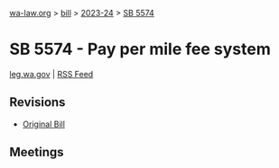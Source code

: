 [wa-law.org](/) > [bill](/bill/) > [2023-24](/bill/2023-24/) > [SB 5574](/bill/2023-24/sb/5574/)

# SB 5574 - Pay per mile fee system
[leg.wa.gov](https://app.leg.wa.gov/billsummary?BillNumber=5574&Year=2023&Initiative=false) | [RSS Feed](./rss.xml)

## Revisions
* [Original Bill](1/)

## Meetings
